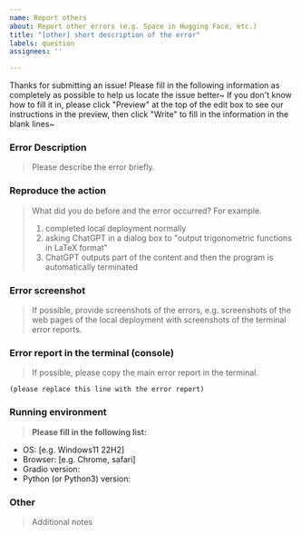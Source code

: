 ```yaml
---
name: Report others
about: Report other errors (e.g. Space in Hugging Face, etc.)
title: "[other] short description of the error"
labels: question
assignees: ''

---
```


Thanks for submitting an issue! Please fill in the following information as completely as possible to help us locate the issue better~ 
If you don't know how to fill it in, please click "Preview" at the top of the edit box to see our instructions in the preview, then click "Write" to fill in the information in the blank lines~

### Error Description
> Please describe the error briefly.

### Reproduce the action
> What did you do before and the error occurred? For example.
> 1. completed local deployment normally
> 2. asking ChatGPT in a dialog box to "output trigonometric functions in LaTeX format"
> 3. ChatGPT outputs part of the content and then the program is automatically terminated

### Error screenshot
> If possible, provide screenshots of the errors, e.g. screenshots of the web pages of the local deployment with screenshots of the terminal error reports.

### Error report in the terminal (console)
> If possible, please copy the main error report in the terminal.

```console
(please replace this line with the error report)
```

### Running environment
> **Please fill in the following list:**

 - OS: [e.g. Windows11 22H2]
 - Browser: [e.g. Chrome, safari]
 - Gradio version:
 - Python (or Python3) version:

### Other
> Additional notes
